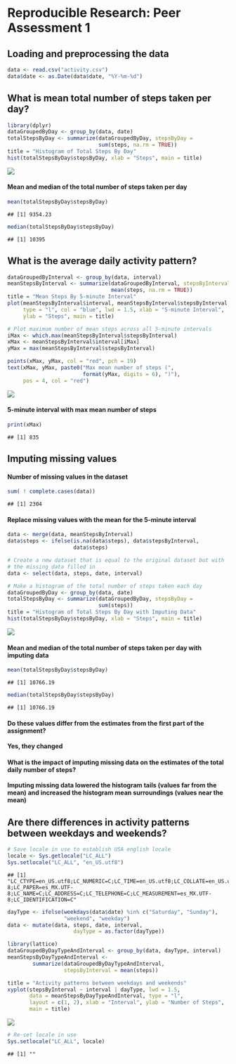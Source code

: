 # Reproducible Research: Peer Assessment 1


## Loading and preprocessing the data

```r
data <- read.csv("activity.csv")
data$date <- as.Date(data$date, "%Y-%m-%d")
```


## What is mean total number of steps taken per day?

```r
library(dplyr)
dataGroupedByDay <- group_by(data, date)
totalStepsByDay <- summarize(dataGroupedByDay, stepsByDay =
                             sum(steps, na.rm = TRUE))
title = "Histogram of Total Steps By Day"
hist(totalStepsByDay$stepsByDay, xlab = "Steps", main = title)
```

![](PA1_template_files/figure-html/unnamed-chunk-2-1.png)


#### Mean and median of the total number of steps taken per day

```r
mean(totalStepsByDay$stepsByDay)
```

```
## [1] 9354.23
```

```r
median(totalStepsByDay$stepsByDay)
```

```
## [1] 10395
```


## What is the average daily activity pattern?

```r
dataGroupedByInterval <- group_by(data, interval)
meanStepsByInterval <- summarize(dataGroupedByInterval, stepsByInterval =
                                 mean(steps, na.rm = TRUE))
title = "Mean Steps By 5-minute Interval"
plot(meanStepsByInterval$interval, meanStepsByInterval$stepsByInterval,
     type = "l", col = "blue", lwd = 1.5, xlab = "5-minute Interval",
     ylab = "Steps", main = title)

# Plot maximum number of mean steps across all 5-minute intervals
iMax <- which.max(meanStepsByInterval$stepsByInterval)
xMax <- meanStepsByInterval$interval[iMax]
yMax = max(meanStepsByInterval$stepsByInterval)

points(xMax, yMax, col = "red", pch = 19)
text(xMax, yMax, paste0("Max mean number of steps (",
                        format(yMax, digits = 6), ")"),
     pos = 4, col = "red")
```

![](PA1_template_files/figure-html/unnamed-chunk-4-1.png)


#### 5-minute interval with max mean number of steps

```r
print(xMax)
```

```
## [1] 835
```


## Imputing missing values

#### Number of missing values in the dataset

```r
sum( ! complete.cases(data))
```

```
## [1] 2304
```

#### Replace missing values with the mean for the 5-minute interval

```r
data <- merge(data, meanStepsByInterval)
data$steps <- ifelse(is.na(data$steps), data$stepsByInterval,
                     data$steps)

# Create a new dataset that is equal to the original dataset but with
# the missing data filled in
data <- select(data, steps, date, interval)

# Make a histogram of the total number of steps taken each day
dataGroupedByDay <- group_by(data, date)
totalStepsByDay <- summarize(dataGroupedByDay, stepsByDay =
                             sum(steps))
title = "Histogram of Total Steps By Day with Imputing Data"
hist(totalStepsByDay$stepsByDay, xlab = "Steps", main = title)
```

![](PA1_template_files/figure-html/unnamed-chunk-7-1.png)


#### Mean and median of the total number of steps taken per day with imputing data

```r
mean(totalStepsByDay$stepsByDay)
```

```
## [1] 10766.19
```

```r
median(totalStepsByDay$stepsByDay)
```

```
## [1] 10766.19
```


#### Do these values differ from the estimates from the first part of the assignment?
**Yes, they changed**


#### What is the impact of imputing missing data on the estimates of the total daily number of steps?
**Imputing missing data lowered the histogram tails (values far from the mean) and increased the histogram mean surroundings (values near the mean)**


## Are there differences in activity patterns between weekdays and weekends?

```r
# Save locale in use to establish USA english locale
locale <- Sys.getlocale("LC_ALL")
Sys.setlocale("LC_ALL", "en_US.utf8")
```

```
## [1] "LC_CTYPE=en_US.utf8;LC_NUMERIC=C;LC_TIME=en_US.utf8;LC_COLLATE=en_US.utf8;LC_MONETARY=en_US.utf8;LC_MESSAGES=es_MX.UTF-8;LC_PAPER=es_MX.UTF-8;LC_NAME=C;LC_ADDRESS=C;LC_TELEPHONE=C;LC_MEASUREMENT=es_MX.UTF-8;LC_IDENTIFICATION=C"
```

```r
dayType <- ifelse(weekdays(data$date) %in% c("Saturday", "Sunday"),
                  "weekend", "weekday")
data <- mutate(data, steps, date, interval,
                     dayType = as.factor(dayType))

library(lattice)
dataGroupedByDayTypeAndInterval <- group_by(data, dayType, interval)
meanStepsByDayTypeAndInterval <-
        summarize(dataGroupedByDayTypeAndInterval,
                  stepsByInterval = mean(steps))

title = "Activity patterns between weekdays and weekends"
xyplot(stepsByInterval ~ interval | dayType, lwd = 1.5, 
       data = meanStepsByDayTypeAndInterval, type = "l",
       layout = c(1, 2), xlab = "Interval", ylab = "Number of Steps",
       main = title)
```

![](PA1_template_files/figure-html/unnamed-chunk-9-1.png)

```r
# Re-set locale in use
Sys.setlocale("LC_ALL", locale)
```

```
## [1] ""
```
